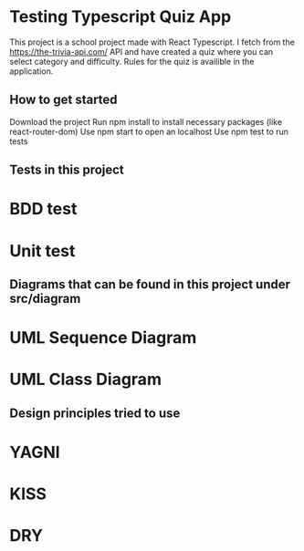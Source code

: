 # Testing Typescript Quiz App

This project is a school project made with React Typescript.
I fetch from the https://the-trivia-api.com/ API and have created a quiz where you can select category and difficulty.
Rules for the quiz is availible in the application.

## How to get started

Download the project
Run npm install to install necessary packages (like react-router-dom)
Use npm start to open an localhost
Use npm test to run tests

## Tests in this project

# BDD test

# Unit test

## Diagrams that can be found in this project under src/diagram

# UML Sequence Diagram

# UML Class Diagram

## Design principles tried to use

# YAGNI

# KISS

# DRY
